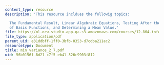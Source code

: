 ```yaml
---
content_type: resource
description: 'This resource incldues the followig topics:

  The Fundamental Result, Linear Algebraic Equations, Testing After the Fact, Use
  of Basis Functions, and Determining a Mean Value.'
file: https://ol-ocw-studio-app-qa.s3.amazonaws.com/courses/12-864-inference-from-data-and-models-spring-2005/56b0156f8d21c7f5eb41326c9903f812_min_variance_2_7.pdf
file_type: application/pdf
parent_uid: e31ddbff-1ff0-3bfb-0353-d7cdba211ac2
resourcetype: Document
title: min_variance_2_7.pdf
uid: 56b0156f-8d21-c7f5-eb41-326c9903f812
---
```


